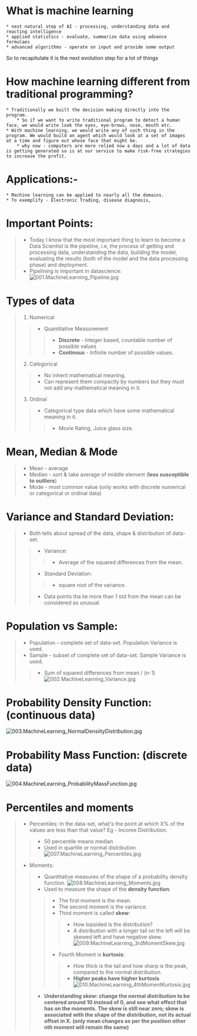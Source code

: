 # What is machine learning
    * next natural step of AI - processing, understanding data and reacting intelligence
    * applied statistics - evaluate, summarize data using advance formulaes
    * advanced algorithms - operate on input and provide some output
So to recapitulate  it is the next evolution step for a lot of things

# How machine learning different from traditional programming?
    * Traditionally we built the decision making directly into the program.
        * So if we want to write traditional program to detect a human face, we would write look the eyes, eye-brows, nose, mouth etc.
    * With machine learning, we would write any of such thing in the program. We would build an agent which would look at a set of images at a time and figure out whose face that might be.
        * why now - computers are more relied now a days and a lot of data is getting generated so is at our service to make risk-free strategies to increase the profit.

# Applications:-
    * Machine learning can be applied to nearly all the domains.
    * To exemplify - Electronic Trading, disease diagnosis,
    
# Important Points:
>* Today I know that the most important thing to learn to become a Data Scientist is the pipeline, i.e, the process of getting and processing data, understanding the data, building the model, evaluating the results (both of the model and the data processing phase) and deployment.
>* Pipelining is important in datascience:
![001.MachineLearning_Pipeline.jpg](img/001.MachineLearning_Pipeline.jpg)

# Types of data
>1. Numerical
>>* Quantitative Measurement
>>>* **Discrete** - Integer based, countable number of possible values
>>>* **Continous** - Infinite number of possible values.
>2. Categorical
>>* No inherit mathematical meaning. 
>>* Can represent them compactly by numbers but they must not add any mathematical meaning in it. 
>3. Ordinal
>>* Categorical type data which have some mathematical meaning in it.
>>>* Movie Rating, Juice glass size.

# Mean, Median & Mode
>* Mean - average
>* Median - sort & take average of middle element (**less susceptible to outliers**)  
>* Mode -  most common value (only works with discrete numerical or categorical or ordinal data)




# Variance and Standard Deviation:
>* Both tells about spread of the data, shape & distribution of data-set.
>>* Variance:
>>>* Average of the squared differences from the mean.
>>* Standard Deviation:
>>>* square root of the variance.
>>* Data points tha lie more than 1 std from the mean can be considered as unusual.

# Population vs Sample:
>* Population - complete set of data-set. Population Variance is used.
>* Sample - subset of complete set of data-set. Sample Variance is used.
>>* Sum of squared differences from mean / (n-1)
![002.MachineLearning_Variance.jpg](img/002.MachineLearning_Variance.jpg)

# Probability Density Function: (continuous data)
![003.MachineLearning_NormalDensiityDistribution.jpg](img/003.MachineLearning_NormalDensiityDistribution.jpg)

# Probability Mass Function: (discrete data)
![004.MachineLearning_ProbabilityMassFunction.jpg](img/004.MachineLearning_ProbabilityMassFunction.jpg)


# Percentiles and moments
>* Percentiles: In the data-set, what's the point at which X% of the values are less than that value? Eg - Income Distribution.
>>* 50 percentile means median
>>* Used in quartile or normal distribution
![007.MachineLearning_Percentiles.jpg](img/007.MachineLearning_Percentiles.jpg)
>* Moments:
>>* Quantitative measures of the shape of a probability density function.
![008.MachineLearning_Moments.jpg](img/008.MachineLearning_Moments.jpg)  
>>* Used to measure the shape of the **density function**.
>>>* The first moment is the mean.
>>>* The second moment is the variance.
>>>* Third moment is called **skew**:
>>>>* How lopsided is the distribution?
>>>>* A distribution with a longer tail on the left will be skewed left and have negative skew.
![009.MachineLearning_3rdMomentSkew.jpg](img/009.MachineLearning_3rdMomentSkew.jpg)
>>>* Fourth Moment is **kurtosis**:
>>>>* How thick is the tail and how sharp is the peak, compared to the normal distribution.
>>>>* **Higher peaks have higher kurtosis**
![010.MachineLearning_4thMomentKurtosis.jpg](img/010.MachineLearning_4thMomentKurtosis.jpg)
>>* **Understanding skew: change the normal distribution to be centered around 10 instead of 0, and see what effect that has on the moments. The skew is still near zero; skew is associated with the shape of the distribution, not its actual offset in X. (only mean changes as per the position other nth moment will remain the same)**
 




